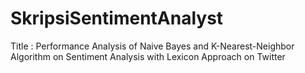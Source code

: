 # SkripsiSentimentAnalyst
Title : Performance Analysis of Naive Bayes and K-Nearest-Neighbor Algorithm on Sentiment Analysis with Lexicon Approach on Twitter
